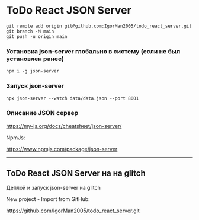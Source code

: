 # ToDo React JSON Server

```
git remote add origin git@github.com:IgorMan2005/todo_react_server.git
git branch -M main
git push -u origin main
```

### Установка json-server глобально в систему (если не был установлен ранее)

```
npm i -g json-server
```

### Запуск json-server

```
npx json-server --watch data/data.json --port 8001
```

### Описание JSON сервер

<https://my-js.org/docs/cheatsheet/json-server/>

NpmJs:

<https://www.npmjs.com/package/json-server>

---

## ToDo React JSON Server на на glitch

Деплой и запуск json-server на glitch

New project - Import from GitHub:

<https://github.com/IgorMan2005/todo_react_server.git>
